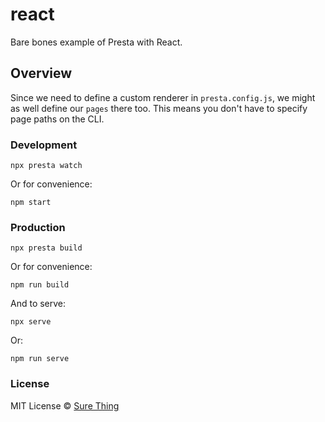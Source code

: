 # react

Bare bones example of Presta with React.

## Overview

Since we need to define a custom renderer in `presta.config.js`, we might as
well define our `pages` there too. This means you don't have to specify page
paths on the CLI.

### Development

```
npx presta watch
```

Or for convenience:

```
npm start
```

### Production

```
npx presta build
```

Or for convenience:

```
npm run build
```

And to serve:

```
npx serve
```

Or:

```
npm run serve
```

### License

MIT License © [Sure Thing](https://github.com/sure-thing)
